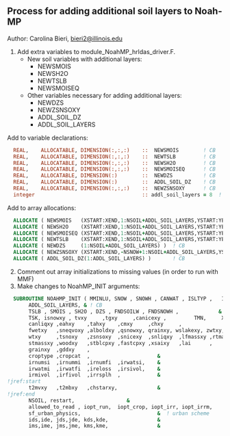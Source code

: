 ## Process for adding additional soil layers to Noah-MP 
Author: Carolina Bieri, bieri2@illinois.edu

1.	Add extra variables to module_NoahMP_hrldas_driver.F. 
    - New soil variables with additional layers:
      - NEWSMOIS
      - NEWSH2O 
      - NEWTSLB
      - NEWSMOISEQ
    - Other variables necessary for adding additional layers:
      - NEWDZS
      - NEWZSNSOXY
      - ADDL_SOIL_DZ
      - ADDL_SOIL_LAYERS

Add to variable declarations:

```fortran
  REAL,    ALLOCATABLE, DIMENSION(:,:,:)    ::  NEWSMOIS        ! CB
  REAL,    ALLOCATABLE, DIMENSION(:,:,:)    ::  NEWTSLB         ! CB
  REAL,    ALLOCATABLE, DIMENSION(:,:,:)    ::  NEWSH2O         ! CB
  REAL,    ALLOCATABLE, DIMENSION(:,:,:)    ::  NEWSMOISEQ      ! CB
  REAL,    ALLOCATABLE, DIMENSION(:)        ::  NEWDZS          ! CB
  REAL,    ALLOCATABLE, DIMENSION(:)        ::  ADDL_SOIL_DZ    ! CB
  REAL,    ALLOCATABLE, DIMENSION(:,:,:)    ::  NEWZSNSOXY      ! CB
  integer                                   :: addl_soil_layers = 8  ! CB
```

Add to array allocations:
```fortran
  ALLOCATE ( NEWSMOIS   (XSTART:XEND,1:NSOIL+ADDL_SOIL_LAYERS,YSTART:YEND) ) ! CB
  ALLOCATE ( NEWSH2O    (XSTART:XEND,1:NSOIL+ADDL_SOIL_LAYERS,YSTART:YEND) ) ! CB
  ALLOCATE ( NEWSMOISEQ (XSTART:XEND,1:NSOIL+ADDL_SOIL_LAYERS,YSTART:YEND) ) ! CB
  ALLOCATE ( NEWTSLB    (XSTART:XEND,1:NSOIL+ADDL_SOIL_LAYERS,YSTART:YEND) ) ! CB
  ALLOCATE ( NEWDZS     (1:NSOIL+ADDL_SOIL_LAYERS) )  ! CB
  ALLOCATE ( NEWZSNSOXY (XSTART:XEND,-NSNOW+1:NSOIL+ADDL_SOIL_LAYERS,YSTART:YEND) )  ! CB
  ALLOCATE ( ADDL_SOIL_DZ(1:ADDL_SOIL_LAYERS) )       ! CB
```

2.	Comment out array initializations to missing values (in order to run with MMF)
3.	Make changes to NoahMP_INIT arguments:

```fortran
  SUBROUTINE NOAHMP_INIT ( MMINLU, SNOW , SNOWH , CANWAT , ISLTYP ,   IVGTYP, XLAT, &
       ADDL_SOIL_LAYERS, & ! CB
       TSLB , SMOIS , SH2O , DZS , FNDSOILW , FNDSNOWH ,             &
       TSK, isnowxy , tvxy     ,tgxy     ,canicexy ,         TMN,     XICE,   &
       canliqxy ,eahxy    ,tahxy    ,cmxy     ,chxy     ,                     &
       fwetxy   ,sneqvoxy ,alboldxy ,qsnowxy, qrainxy, wslakexy, zwtxy, waxy, &
       wtxy     ,tsnoxy   ,zsnsoxy  ,snicexy  ,snliqxy  ,lfmassxy ,rtmassxy , &
       stmassxy ,woodxy   ,stblcpxy ,fastcpxy ,xsaixy   ,lai      ,           &
       grainxy  ,gddxy    ,                                                   &
       croptype ,cropcat  ,                      &
       irnumsi  ,irnummi  ,irnumfi  ,irwatsi,    &
       irwatmi  ,irwatfi  ,ireloss  ,irsivol,    &
       irmivol  ,irfivol  ,irrsplh  ,            &
!jref:start
       t2mvxy   ,t2mbxy   ,chstarxy,             &
!jref:end
       NSOIL, restart,                 &
       allowed_to_read , iopt_run,  iopt_crop, iopt_irr, iopt_irrm,           &
       sf_urban_physics,                         &  ! urban scheme
       ids,ide, jds,jde, kds,kde,                &
       ims,ime, jms,jme, kms,kme,                &
```

